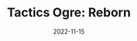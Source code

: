 ---
title: 'Tactics Ogre: Reborn'
tags:
  - platform_switch
  - genre_rpg
digital: false
physical: true
guide: false
pending: false
date: 2022-11-15
---